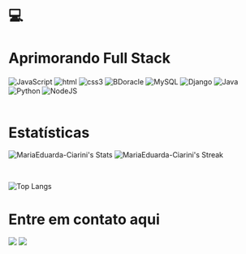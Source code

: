 # 💻

<div style="display: inline_block"> 

# Aprimorando Full Stack
   
  <img align="center" alt="JavaScript" src ="https://icongr.am/devicon/javascript-original.svg?size=50&color=currentColor"/>
  <img align="center" alt="html"src ="https://icongr.am/devicon/html5-original-wordmark.svg?size=65&color=currentColor"/>
  <img align="center" alt= "css3"src="https://icongr.am/devicon/css3-original-wordmark.svg?size=65&color=currentColor"/>
  <img align="center" alt= "BDoracle"src="https://icongr.am/devicon/oracle-original.svg?size=70&color=currentColor"/>
  <img align="center" alt= "MySQL"src="https://icongr.am/devicon/mysql-original-wordmark.svg?size=70&color=currentColor"/>
  <img align="center" alt= "Django" src="https://icongr.am/devicon/django-original.svg?size=65&color=currentColor"/>
  <img align="center" alt="Java"src="https://icongr.am/devicon/java-original-wordmark.svg?size=71&color=currentColor"/>
  <img align="center" alt= "Python"src="https://icongr.am/devicon/python-original.svg?size=50&color=currentColor"/>
  <img align="center" alt= "NodeJS"src="https://icongr.am/devicon/nodejs-original-wordmark.svg?size=65&color=currentColor"/>
  

  </div><br>

# Estatísticas <br>
![MariaEduarda-Ciarini's Stats](https://github-readme-stats.vercel.app/api?username=MariaEduarda-Ciarini&theme=midnight-purple&show_icons=true&hide_border=true&count_private=true) ![MariaEduarda-Ciarini's Streak](https://github-readme-streak-stats.herokuapp.com/?user=MariaEduarda-Ciarini&theme=midnight-purple&hide_border=true)
    
<div style="display: inline_block"><br>
  
 ![Top Langs](https://github-readme-stats.vercel.app/api/top-langs/?username=MariaEduarda-Ciarini&layout=compact)

</div>
<div style="display: inline_block">

# Entre em contato aqui
<a href="mailto:dudaciarinii@gmail.com"><img src="https://img.shields.io/badge/Gmail-D14836?style=for-the-badge&logo=gmail&logoColor=white" target="_blank"></a>
<a href="https://www.linkedin.com/in/maria-eduarda-ciarini-b97ab6270/"><img src="https://icongr.am/devicon/linkedin-original.svg?size=71&color=currentColor" target="_blank"></a>
